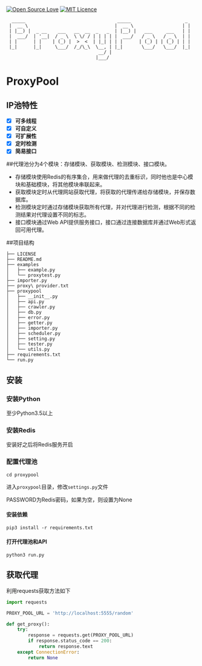 [![Open Source Love](https://badges.frapsoft.com/os/v1/open-source.svg?v=103)](https://github.com/ellerbrock/open-source-badge/) [![MIT Licence](https://badges.frapsoft.com/os/mit/mit.svg?v=103)](https://opensource.org/licenses/mit-license.php)  

```
  _____                                  _____                    _ 
 |  __ \                                |  __ \                  | |
 | |__) |  _ __    ___   __  __  _   _  | |__) |   ___     ___   | |
 |  ___/  | '__|  / _ \  \ \/ / | | | | |  ___/   / _ \   / _ \  | |
 | |      | |    | (_) |  >  <  | |_| | | |      | (_) | | (_) | | |
 |_|      |_|     \___/  /_/\_\  \__, | |_|       \___/   \___/  |_|
                                  __/ |                             
                                 |___/                                               
```

# ProxyPool
##  IP池特性

- [x] **可多线程**
- [x] **可自定义**
- [x] **可扩展性**
- [x] **定时检测**
- [x] **简易接口**

##代理池分为4个模块：存储模块、获取模块、检测模块、接口模块。
* 存储模块使用Redis的有序集合，用来做代理的去重标识，同时他也是中心模块和基础模块，将其他模块串联起来。
* 获取模块定时从代理网站获取代理，将获取的代理传递给存储模块，并保存数据库。
* 检测模块定时通过存储模块获取所有代理，并对代理进行检测，根据不同的检测结果对代理设置不同的标志。
* 接口模块通过Web API提供服务接口，接口通过连接数据库并通过Web形式返回可用代理。


##项目结构
```file
├── LICENSE
├── README.md
├── examples
│   ├── example.py
│   └── proxytest.py
├── importer.py
├── proxy\ provider.txt
├── proxypool
│   ├── __init__.py
│   ├── api.py
│   ├── crawler.py
│   ├── db.py
│   ├── error.py
│   ├── getter.py
│   ├── importer.py
│   ├── scheduler.py
│   ├── setting.py
│   ├── tester.py
│   └── utils.py
├── requirements.txt
└── run.py
```
## 安装

### 安装Python

至少Python3.5以上

### 安装Redis

安装好之后将Redis服务开启

### 配置代理池

```
cd proxypool
```

进入`proxypool`目录，修改`settings.py`文件

PASSWORD为Redis密码，如果为空，则设置为None

#### 安装依赖

```
pip3 install -r requirements.txt
```

#### 打开代理池和API

```
python3 run.py
```

## 获取代理


利用requests获取方法如下

```python
import requests

PROXY_POOL_URL = 'http://localhost:5555/random'

def get_proxy():
    try:
        response = requests.get(PROXY_POOL_URL)
        if response.status_code == 200:
            return response.text
    except ConnectionError:
        return None
```

